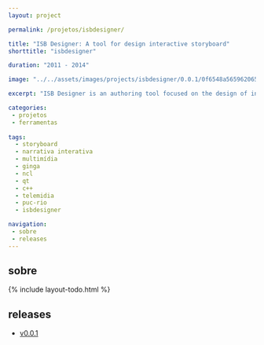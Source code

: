 ```yaml
---
layout: project

permalink: /projetos/isbdesigner/

title: "ISB Designer: A tool for design interactive storyboard"
shorttitle: "isbdesigner"

duration: "2011 - 2014"

image: "../../assets/images/projects/isbdesigner/0.0.1/0f6548a5659620651e30f990c200ba2d.png"

excerpt: "ISB Designer is an authoring tool focused on the design of interactive narratives. Based on techniques used by film and animation producers, the tool does not rule out paradigms they are used to. One of its main advantages is to allow the design of audiovisual content together with its points of adaptation and intervention, thus helping in the detection and correction of narrative inconsistencies. Another ISB Designer differential is the possibility of designing applications for presentations on multiple screens. Unlike other tools, the ISB Designer focuses on the design and prototyping phase of applications, as a means of producing higher quality interactive narratives, for then automatically generate the final application, in a post-project stage."

categories: 
 - projetos
 - ferramentas
 
tags:
  - storyboard
  - narrativa interativa
  - multimídia
  - ginga
  - ncl
  - qt
  - c++
  - telemidia
  - puc-rio
  - isbdesigner

navigation:
 - sobre
 - releases
---
```


## sobre

  {% include layout-todo.html %}

## releases

- <i class="fas fa-box"></i> [v0.0.1](/projetos/isbdesigner/0.0.1/)